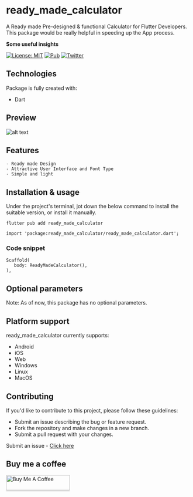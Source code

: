 # ready_made_calculator

A Ready made Pre-designed & functional Calculator for Flutter Developers. This package would be really helpful in speeding up the App process.

<strong><p align="start" >Some useful insights</p></strong>
<div align="start">

[![License: MIT](https://img.shields.io/badge/License-MIT-yellow.svg)](https://opensource.org/licenses/MIT)
[![Pub](https://img.shields.io/pub/v/ready_made_calculator)](https://pub.dev/packages/ready_made_calculator)
[![Twitter](https://img.shields.io/twitter/follow/MustafaTahir567?style=social)](https://twitter.com/MustafaTahir567)

</div>

## Technologies

Package is fully created with:
* Dart

## Preview

![alt text](https://user-images.githubusercontent.com/60258980/235659395-e5f5305b-5b2e-4e0b-824f-92c85e079bb3.png)

## Features

```shell
- Ready made Design
- Attractive User Interface and Font Type
- Simple and light
```

## Installation & usage

Under the project's terminal, jot down the below command to install the suitable version, or install
it manually.

```shell
flutter pub add ready_made_calculator

import 'package:ready_made_calculator/ready_made_calculator.dart';
```

### Code snippet

```shell
Scaffold(
   body: ReadyMadeCalculator(),
),
```

## Optional parameters

Note: As of now, this package has no optional parameters.

## Platform support

ready_made_calculator currently supports:

* Android
* iOS
* Web
* Windows
* Linux
* MacOS

## Contributing

If you'd like to contribute to this project, please follow these guidelines:

* Submit an issue describing the bug or feature request.
* Fork the repository and make changes in a new branch.
* Submit a pull request with your changes.

Submit an issue - [Click here](https://github.com/mustafatahirhussein/ready_made_calculator/issues)

## Buy me a coffee

<a href="https://www.buymeacoffee.com/mustafatahir44" target="_blank"><img src="https://www.buymeacoffee.com/assets/img/custom_images/orange_img.png" alt="Buy Me A Coffee" style="height: 41px !important;width: 174px !important;box-shadow: 0px 3px 2px 0px rgba(190, 190, 190, 0.5) !important;-webkit-box-shadow: 0px 3px 2px 0px rgba(190, 190, 190, 0.5) !important;" ></a>